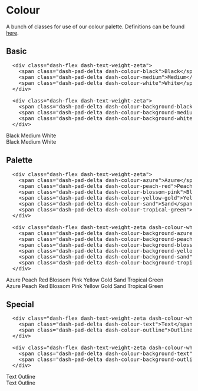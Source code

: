 # Colour

<p>
  A bunch of classes for use of our colour palette. Definitions can be found
  <a href="https://github.com/dashaudio/components/blob/v{{version}}/components/common/colour.scss">here</a>.
</p>

<h2 id="greys">Basic</h2>

<pre class="dash-text-size-alpha">
  &lt;div class=&quot;dash-flex dash-text-weight-zeta&quot;&gt;
    &lt;span class=&quot;dash-pad-delta dash-colour-black&quot;&gt;Black&lt;/span&gt;
    &lt;span class=&quot;dash-pad-delta dash-colour-medium&quot;&gt;Medium&lt;/span&gt;
    &lt;span class=&quot;dash-pad-delta dash-colour-white&quot;&gt;White&lt;/span&gt;
  &lt;/div&gt;

  &lt;div class=&quot;dash-flex dash-text-weight-zeta&quot;&gt;
    &lt;span class=&quot;dash-pad-delta dash-colour-background-black dash-colour-white&quot;&gt;Black&lt;/span&gt;
    &lt;span class=&quot;dash-pad-delta dash-colour-background-medium&quot;&gt;Medium&lt;/span&gt;
    &lt;span class=&quot;dash-pad-delta dash-colour-background-white dash-outline&quot;&gt;White&lt;/span&gt;
  &lt;/div&gt;</pre>

<div class="dash-flex dash-text-weight-zeta">
  <span class="dash-pad-delta dash-colour-black">Black</span>
  <span class="dash-pad-delta dash-colour-medium">Medium</span>
  <span class="dash-pad-delta dash-colour-white">White</span>
</div>

<div class="dash-flex dash-text-weight-zeta">
  <span class="dash-pad-delta dash-colour-background-black dash-colour-white">Black</span>
  <span class="dash-pad-delta dash-colour-background-medium">Medium</span>
  <span class="dash-pad-delta dash-colour-background-white dash-outline">White</span>
</div>

<h2 id="palette">Palette</h2>

<pre class="dash-text-size-alpha">
  &lt;div class=&quot;dash-flex dash-text-weight-zeta&quot;&gt;
    &lt;span class=&quot;dash-pad-delta dash-colour-azure&quot;&gt;Azure&lt;/span&gt;
    &lt;span class=&quot;dash-pad-delta dash-colour-peach-red&quot;&gt;Peach Red&lt;/span&gt;
    &lt;span class=&quot;dash-pad-delta dash-colour-blossom-pink&quot;&gt;Blossom Pink&lt;/span&gt;
    &lt;span class=&quot;dash-pad-delta dash-colour-yellow-gold&quot;&gt;Yellow Gold&lt;/span&gt;
    &lt;span class=&quot;dash-pad-delta dash-colour-sand&quot;&gt;Sand&lt;/span&gt;
    &lt;span class=&quot;dash-pad-delta dash-colour-tropical-green&quot;&gt;Tropical Green&lt;/span&gt;
  &lt;/div&gt;

  &lt;div class=&quot;dash-flex dash-text-weight-zeta dash-colour-white&quot;&gt;
    &lt;span class=&quot;dash-pad-delta dash-colour-background-azure&quot;&gt;Azure&lt;/span&gt;
    &lt;span class=&quot;dash-pad-delta dash-colour-background-peach-red&quot;&gt;Peach Red&lt;/span&gt;
    &lt;span class=&quot;dash-pad-delta dash-colour-background-blossom-pink&quot;&gt;Blossom Pink&lt;/span&gt;
    &lt;span class=&quot;dash-pad-delta dash-colour-background-yellow-gold&quot;&gt;Yellow Gold&lt;/span&gt;
    &lt;span class=&quot;dash-pad-delta dash-colour-background-sand&quot;&gt;Sand&lt;/span&gt;
    &lt;span class=&quot;dash-pad-delta dash-colour-background-tropical-green&quot;&gt;Tropical Green&lt;/span&gt;
  &lt;/div&gt;</pre>

<div class="dash-flex dash-text-weight-zeta">
  <span class="dash-pad-delta dash-colour-azure">Azure</span>
  <span class="dash-pad-delta dash-colour-peach-red">Peach Red</span>
  <span class="dash-pad-delta dash-colour-blossom-pink">Blossom Pink</span>
  <span class="dash-pad-delta dash-colour-yellow-gold">Yellow Gold</span>
  <span class="dash-pad-delta dash-colour-sand">Sand</span>
  <span class="dash-pad-delta dash-colour-tropical-green">Tropical Green</span>
</div>

<div class="dash-flex dash-text-weight-zeta dash-colour-white">
  <span class="dash-pad-delta dash-colour-background-azure">Azure</span>
  <span class="dash-pad-delta dash-colour-background-peach-red">Peach Red</span>
  <span class="dash-pad-delta dash-colour-background-blossom-pink">Blossom Pink</span>
  <span class="dash-pad-delta dash-colour-background-yellow-gold">Yellow Gold</span>
  <span class="dash-pad-delta dash-colour-background-sand">Sand</span>
  <span class="dash-pad-delta dash-colour-background-tropical-green">Tropical Green</span>
</div>

<h2 id="special">Special</h2>

<pre class="dash-text-size-alpha">
  &lt;div class=&quot;dash-flex dash-text-weight-zeta dash-colour-white&quot;&gt;
    &lt;span class=&quot;dash-pad-delta dash-colour-text&quot;&gt;Text&lt;/span&gt;
    &lt;span class=&quot;dash-pad-delta dash-colour-outline&quot;&gt;Outline&lt;/span&gt;
  &lt;/div&gt;

  &lt;div class=&quot;dash-flex dash-text-weight-zeta dash-colour-white&quot;&gt;
    &lt;span class=&quot;dash-pad-delta dash-colour-background-text&quot;&gt;Text&lt;/span&gt;
    &lt;span class=&quot;dash-pad-delta dash-colour-background-outline dash-colour-black&quot;&gt;Outline&lt;/span&gt;
  &lt;/div&gt;</pre>

<div class="dash-flex dash-text-weight-zeta dash-colour-white">
  <span class="dash-pad-delta dash-colour-text">Text</span>
  <span class="dash-pad-delta dash-colour-outline">Outline</span>
</div>

<div class="dash-flex dash-text-weight-zeta dash-colour-white">
  <span class="dash-pad-delta dash-colour-background-text">Text</span>
  <span class="dash-pad-delta dash-colour-background-outline dash-colour-black">Outline</span>
</div>
